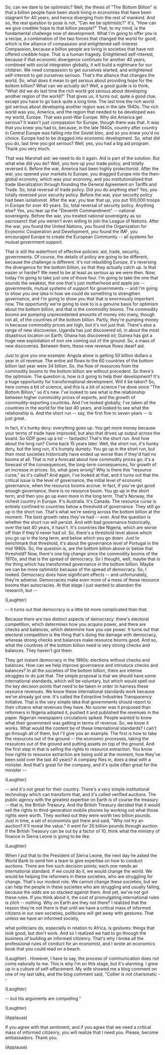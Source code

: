 
So, can we dare to be optimistic?
Well, the thesis of &quot;The Bottom Billion&quot;
is that a billion people have been stuck living
in economies that have been stagnant for 40 years,
and hence diverging from the rest of mankind.
And so, the real question to pose is not, &quot;Can we be optimistic?&quot;
It&#39;s, &quot;How can we give credible hope to that billion people?&quot;
That, to my mind, is the fundamental challenge now of development.
What I&#39;m going to offer you is a recipe,
a combination of the two forces that changed the world for good,
which is the alliance of compassion and enlightened self-interest.
Compassion, because a billion people are living in societies
that have not offered credible hope.
That is a human tragedy.
Enlightened self-interest, because if that economic divergence
continues for another 40 years,
combined with social integration globally,
it will build a nightmare for our children.
We need compassion to get ourselves started,
and enlightened self-interest to get ourselves serious.
That&#39;s the alliance that changes the world.
So, what does it mean to get serious about providing hope for the bottom billion?
What can we actually do?
Well, a good guide is to think,
&quot;What did we do last time the rich world got serious
about developing another region of the world?&quot;
That gives us, it turns out, quite a good clue,
except you have to go back quite a long time.
The last time the rich world got serious
about developing another region was in the late 1940s.
The rich world was you, America,
and the region that needed to be developed was my world, Europe.
That was post-War Europe.
Why did America get serious?
It wasn&#39;t just compassion for Europe, though there was that.
It was that you knew you had to,
because, in the late 1940s, country after country in Central Europe
was falling into the Soviet bloc, and so you knew you&#39;d no choice.
Europe had to be dragged into economic development.
So, what did you do, last time you got serious?
Well, yes, you had a big aid program. Thank you very much.

That was Marshall aid: we need to do it again. Aid is part of the solution.
But what else did you do?
Well, you tore up your trade policy, and totally reversed it.
Before the war, America had been highly protectionist.
After the war, you opened your markets to Europe,
you dragged Europe into the then-global economy, which was your economy,
and you institutionalized that trade liberalization
through founding the General Agreement on Tariffs and Trade.
So, total reversal of trade policy.
Did you do anything else?
Yes, you totally reversed your security policy.
Before the war, your security policy had been isolationist.
After the war, you tear that up, you put 100,000 troops in Europe
for over 40 years.
So, total reversal of security policy. Anything else?
Yes, you tear up the &quot;Eleventh Commandment&quot; --
national sovereignty.
Before the war, you treated national sovereignty as so sacrosanct
that you weren&#39;t even willing to join the League of Nations.
After the war, you found the United Nations,
you found the Organization for Economic Cooperation and Development,
you found the IMF, you encouraged Europe to create the European Community --
all systems for mutual government support.

That is still the waterfront of effective policies:
aid, trade, security, governments.
Of course, the details of policy are going to be different,
because the challenge is different.
It&#39;s not rebuilding Europe, it&#39;s reversing the divergence
for the bottom billion, so that they actually catch up.
Is that easier or harder?
We need to be at least as serious as we were then.
Now, today I&#39;m going to take just one of those four.
I&#39;m going to take the one that sounds the weakest,
the one that&#39;s just motherhood and apple pie --
governments, mutual systems of support for governments --
and I&#39;m going to show you one idea
in how we could do something to strengthen governance,
and I&#39;m going to show you that that is enormously important now.
The opportunity we&#39;re going to look to
is a genuine basis for optimism about the bottom billion,
and that is the commodity booms.
The commodity booms are pumping unprecedented amounts of money
into many, though not all, of the countries of the bottom billion.
Partly, they&#39;re pumping money in because commodity prices are high,
but it&#39;s not just that. There&#39;s also a range of new discoveries.
Uganda has just discovered oil, in about the most disastrous location on Earth;
Ghana has discovered oil;
Guinea has got a huge new exploitation of iron ore coming out of the ground.
So, a mass of new discoveries.
Between them, these new revenue flows dwarf aid.

Just to give you one example:
Angola alone is getting 50 billion dollars a year in oil revenue.
The entire aid flows to the 60 countries of the bottom billion last year were 34 billion.
So, the flow of resources from the commodity booms
to the bottom billion are without precedent.
So there&#39;s the optimism.
The question is, how is it going to help their development?
It&#39;s a huge opportunity for transformational development.
Will it be taken?
So, here comes a bit of science, and this is a bit of science I&#39;ve done
since &quot;The Bottom Billion,&quot; so it&#39;s new.
I&#39;ve looked to see what is the relationship between
higher commodity prices of exports,
and the growth of commodity-exporting countries.
And I&#39;ve looked globally, I&#39;ve taken all the countries in the world
for the last 40 years,
and looked to see what the relationship is.
And the short run -- say, the first five to seven years -- is just great.

In fact, it&#39;s hunky dory: everything goes up.
You get more money because your terms of trade have improved,
but also that drives up output across the board.
So GDP goes up a lot -- fantastic! That&#39;s the short run.
And how about the long run?
Come back 15 years later.
Well, the short run, it&#39;s hunky dory,
but the long run, it&#39;s humpty dumpty.
You go up in the short run, but then most societies
historically have ended up worse than if they&#39;d had no booms at all.
That is not a forecast about how commodity prices go;
it&#39;s a forecast of the consequences, the long-term consequences,
for growth of an increase in prices.
So, what goes wrong? Why is there this &quot;resource curse,&quot; as it&#39;s called?
And again, I&#39;ve looked at that, and it turns out
that the critical issue is the level of governance,
the initial level of economic governance,
when the resource booms accrue.
In fact, if you&#39;ve got good enough governance,
there is no resource boom.
You go up in the short term, and then you go up even more in the long term.
That&#39;s Norway, the richest country in Europe. It&#39;s Australia. It&#39;s Canada.
The resource curse is entirely confined to countries
below a threshold of governance.
They still go up in the short run.
That&#39;s what we&#39;re seeing across the bottom billion at the moment.
The best growth rates they&#39;ve had -- ever.
And the question is whether the short run will persist.
And with bad governance historically, over the last 40 years, it hasn&#39;t.
It&#39;s countries like Nigeria, which are worse off than if they&#39;d never had oil.
So, there&#39;s a threshold level above which you go up in the long term,
and below which you go down.
Just to benchmark that threshold,
it&#39;s about the governance level of Portugal in the mid 1980s.
So, the question is, are the bottom billion above or below that threshold?
Now, there&#39;s one big change since the commodity booms of the 1970s,
and that is the spread of democracy.
So I thought, well, maybe that is the thing
which has transformed governance in the bottom billion.
Maybe we can be more optimistic because of the spread of democracy.
So, I looked. Democracy does have significant effects --
and unfortunately, they&#39;re adverse.
Democracies make even more of a mess of these resource booms than autocracies.
At that stage I just wanted to abandon the research, but --

(Laughter)

-- it turns out that democracy is a little bit more complicated than that.

Because there are two distinct aspects of democracy:
there&#39;s electoral competition, which determines how you acquire power,
and there are checks and balances, which determine how you use power.
It turns out that electoral competition is the thing
that&#39;s doing the damage with democracy,
whereas strong checks and balances make resource booms good.
And so, what the countries of the bottom billion need
is very strong checks and balances.
They haven&#39;t got them.

They got instant democracy in the 1990s:
elections without checks and balances.
How can we help improve governance and introduce checks and balances?
In all the societies of the bottom billion,
there are intense struggles to do just that.
The simple proposal is that we should have some international standards,
which will be voluntary, but which would spell out the key decision points
that need to be taken in order
to harness these resource revenues.
We know these international standards work
because we&#39;ve already got one.
It&#39;s called the Extractive Industries Transparency Initiative.
That is the very simple idea that governments should report
to their citizens what revenues they have.
No sooner was it proposed
than reformers in Nigeria adopted it, pushed it and published the revenues in the paper.
Nigerian newspapers circulations spiked.
People wanted to know what their government was getting
in terms of revenue.
So, we know it works. What would the content be of these international standards?
I can&#39;t go through all of them, but I&#39;ll give you an example.
The first is how to take the resources out of the ground --
the economic processes, taking the resources out of the ground
and putting assets on top of the ground.
And the first step in that is selling the rights to resource extraction.
You know how rights to resource extraction are being sold at the moment,
how they&#39;ve been sold over the last 40 years?
A company flies in, does a deal with a minister.
And that&#39;s great for the company,
and it&#39;s quite often great for the minister --

(Laughter)

-- and it&#39;s not great for their country.
There&#39;s a very simple institutional technology
which can transform that,
and it&#39;s called verified auctions.
The public agency with the greatest expertise on Earth
is of course the treasury -- that is, the British Treasury.
And the British Treasury decided that it would sell the rights
to third-generation mobile phones
by working out what those rights were worth.
They worked out they were worth two billion pounds.
Just in time, a set of economists got there and said,
&quot;Why not try an auction? It&#39;ll reveal the value.&quot;
It went for 20 billion pounds through auction.
If the British Treasury can be out by a factor of 10,
think what the ministry of finance in Sierra Leone is going to be like.

(Laughter)

When I put that to the President of Sierra Leone,
the next day he asked the World Bank to send him a team
to give expertise on how to conduct auctions.
There are five such decision points;
each one needs an international standard.
If we could do it, we would change the world.
We would be helping the reformers in these societies,
who are struggling for change.
That&#39;s our modest role. We cannot change these societies,
but we can help the people in these societies
who are struggling and usually failing,
because the odds are so stacked against them.
And yet, we&#39;ve not got these rules.
If you think about it, the cost of promulgating international rules
is zilch -- nothing.
Why on Earth are they not there?
I realized that the reason they&#39;re not there
is that until we have a critical mass of informed citizens in our own societies,
politicians will get away with gestures.
That unless we have an informed society,

what politicians do, especially in relation to Africa, is gestures:
things that look good, but don&#39;t work.
And so I realized we had to go through the business
of building an informed citizenry.
That&#39;s why I broke all the professional rules of conduct for an economist,
and I wrote an economics book that you could read on a beach.

(Laughter)
.
However, I have to say, the process of communication
does not come naturally to me.
This is why I&#39;m on this stage, but it&#39;s alarming.
I grew up in a culture of self-effacement.
My wife showed me a blog comment on one of my last talks,
and the blog comment said, &quot;Collier is not charismatic --

(Laughter)

-- but his arguments are compelling.&quot;

(Laughter)


(Applause)

If you agree with that sentiment,
and if you agree that we need a critical mass of informed citizenry,
you will realize that I need you.
Please, become ambassadors.
Thank you.

(Applause)

